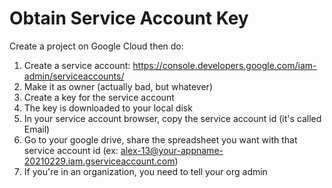 # Obtain Service Account Key

Create a project on Google Cloud then do:

1. Create a service account: https://console.developers.google.com/iam-admin/serviceaccounts/
2. Make it as owner (actually bad, but whatever)
3. Create a key for the service account
4. The key is downloaded to your local disk
5. In your service account browser, copy the service account id (it's called Email)
6. Go to your google drive, share the spreadsheet you want with that service account id (ex: alex-13@your-appname-20210229.iam.gserviceaccount.com)
7. If you're in an organization, you need to tell your org admin
